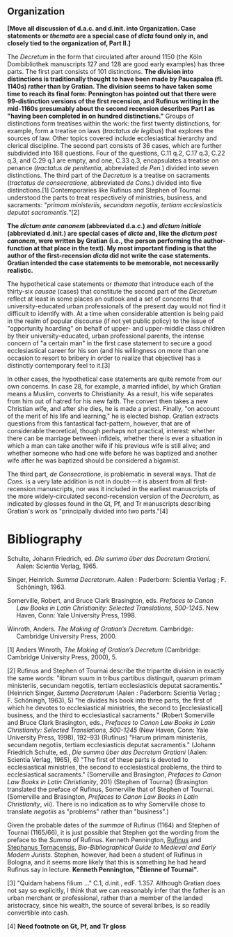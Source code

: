 ## Organization

**\[Move all discussion of d.a.c. and d.init. into Organization. Case
statements or *themata* are a special case of *dicta* found only in, and
closely tied to the organization of, Part II.\]**

The *Decretum* in the form that circulated after around 1150 (the Köln
Dombibliothek manuscripts 127 and 128 are good early examples) has three
parts. The first part consists of 101 distinctions. **The division into
distinctions is traditionally thought to have been made by Paucapalea
(fl. 1140s) rather than by Gratian. The division seems to have taken
some time to reach its final form: Pennington has pointed out that there
were 99-distinction versions of the first recension, and Rufinus writing
in the mid-1160s presumably about the second recension describes Part I
as "having been completed in on hundred distinctions."** Groups of
distinctions form treatises within the work: the first twenty
distinctions, for example, form a treatise on laws (*tractatus de
legibus*) that explores the sources of law. Other topics covered include
ecclesiastical hierarchy and clerical discipline. The second part
consists of 36 cases, which are further subdivided into 168 questions.
Four of the questions, C.11 q.2, C.17 q.3, C.22 q.3, and C.29 q.1 are
empty, and one, C.33 q.3, encapsulates a treatise on penance (*tractatus
de penitentia*, abbreviated *de Pen.*) divided into seven distinctions.
The third part of the *Decretum* is a treatise on sacraments (*tractatus
de consecratione*, abbreviated *de Cons.*) divided into five
distinctions.[1] Contemporaries like Rufinus and Stephen of Tournai
understood the parts to treat respectively of ministries, business, and
sacraments: "*primam ministeriis, secundam negotiis, tertiam
ecclesiasticis deputat sacramentis.*"[2]

**The *dictum ante canonem* (abbreviated d.a.c.) and *dictum initiale*
(abbreviated d.init.) are special cases of *dicta* and, like the *dictum
post canonem*, were written by Gratian (i.e., the person performing the
author-function at that place in the text). My most important finding is
that the author of the first-recension *dicta* did not write the case
statements. Gratian intended the case statements to be memorable, not
necessarily realistic.**

The hypothetical case statements or *themata* that introduce each of the
thirty-six *causae* (cases) that constitute the second part of the
*Decretum* reflect at least in some places an outlook and a set of
concerns that university-educated urban professionals of the present day
would not find it difficult to identify with. At a time when
considerable attention is being paid in the realm of popular discourse
(if not yet public policy) to the issue of "opportunity hoarding" on
behalf of upper- and upper-middle class children by their
university-educated, urban professional parents, the intense concern of
"a certain man" in the first case statement to secure a good
ecclesiastical career for his son (and his willingness on more than one
occasion to resort to bribery in order to realize that objective) has a
distinctly contemporary feel to it.[3]

In other cases, the hypothetical case statements are quite remote from
our own concerns. In case 28, for example, a married infidel, by which
Gratian means a Muslim, converts to Christianity. As a result, his wife
separates from him out of hatred for his new faith. The convert then
takes a new Christian wife, and after she dies, he is made a priest.
Finally, "on account of the merit of his life and learning," he is
elected bishop. Gratian extracts questions from this fantastical
fact-pattern, however, that are of considerable theoretical, though
perhaps not practical, interest: whether there can be marriage between
infidels, whether there is ever a situation in which a man can take
another wife if his previous wife is still alive; and whether someone
who had one wife before he was baptized and another wife after he was
baptized should be considered a bigamist.

The third part, *de Consecratione*, is problematic in several ways. That
*de Cons.* is a very late addition is not in doubt---it is absent from
all first-recension manuscripts, nor was it included in the earliest
manuscripts of the more widely-circulated second-recension version of
the *Decretum*, as indicated by glosses found in the Gt, Pf, and Tr
manuscripts describing Gratian's work as "principally divided into two
parts."[4]

# Bibliography

<div id="refs" class="references csl-bib-body hanging-indent">

<div id="ref-schulte_summa_1965" class="csl-entry">

Schulte, Johann Friedrich, ed. *Die summa über das Decretum Gratiani*.
Aalen: Scientia Verlag, 1965.

</div>

<div id="ref-singer_summa_1963" class="csl-entry">

Singer, Heinrich. *Summa Decretorum*. Aalen : Paderborn: Scientia Verlag
; F. Schöningh, 1963.

</div>

<div id="ref-somerville_prefaces_1998" class="csl-entry">

Somerville, Robert, and Bruce Clark Brasington, eds. *Prefaces to Canon
Law Books in Latin Christianity: Selected Translations, 500-1245*. New
Haven, Conn: Yale University Press, 1998.

</div>

<div id="ref-winroth_making_2000" class="csl-entry">

Winroth, Anders. *The Making of Gratian’s Decretum*. Cambridge:
Cambridge University Press, 2000.

</div>

</div>

[1] Anders Winroth, *The Making of Gratian’s Decretum* (Cambridge:
Cambridge University Press, 2000), 5.

[2] Rufinus and Stephen of Tournai describe the tripartite division in
exactly the same words: "librum suum in tribus partibus distinguit,
quarum primam ministeriis, secundam negotiis, tertiam ecclesiasticis
deputat sacramentis." (Heinrich Singer, *Summa Decretorum* (Aalen :
Paderborn: Scientia Verlag ; F. Schöningh, 1963), 5) "he divides his
book into three parts, the first of which he devotes to ecclesiastical
ministries, the second to \[ecclesiastical\] business, and the third to
ecclesiastical sacraments." (Robert Somerville and Bruce Clark
Brasington, eds., *Prefaces to Canon Law Books in Latin Christianity:
Selected Translations, 500-1245* (New Haven, Conn: Yale University
Press, 1998), 192–93) (Rufinus) "Harum primam ministeriis, secundam
negotiis, tertiam ecclesiasticis deputat sacramentis." (Johann Friedrich
Schulte, ed., *Die summa über das Decretum Gratiani* (Aalen: Scientia
Verlag, 1965), 6) "The first of these parts is devoted to ecclesiastical
ministries, the second to ecclesiastical problems, the third to
ecclesiastical sacraments." (Somerville and Brasington, *Prefaces to
Canon Law Books in Latin Christianity*, 201) (Stephen of Tournai)
(Brasington translated the preface of Rufinus, Somerville that of
Stephen of Tournai. (Somerville and Brasington, *Prefaces to Canon Law
Books in Latin Christianity*, vii). There is no indication as to why
Somerville chose to translate *negotiis* as "problems" rather than
"business".)

Given the probable dates of the *summae* of Rufinus (1164) and Stephen
of Tournai (1165/66), it is just possible that Stephen got the wording
from the preface to the *Summa* of Rufinus. Kenneth Pennington,
[Rufinus](http://amesfoundation.law.harvard.edu/BioBibCanonists/Report_Biobib2.php?record_id=a492)
and [Stephanus
Tornacensis](http://amesfoundation.law.harvard.edu/BioBibCanonists/Report_Biobib2.php?record_id=a502),
*Bio-Bibliographical Guide to Medieval and Early Modern Jurists.*
Stephen, however, had been a student of Rufinus in Bologna, and it seems
more likely that this is something he had heard Rufinus say in lecture.
**Kenneth Pennington, "Étienne of Tournai".**

[3] "Quidam habens filium ..." C.1, d.init., edF. 1.357. Although
Gratian does not say so explicitly, I think that we can reasonably infer
that the father is an urban merchant or professional, rather than a
member of the landed aristocracy, since his wealth, the source of
several bribes, is so readily convertible into cash.

[4] **Need footnote on Gt, Pf, and Tr gloss**
